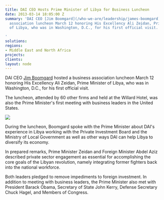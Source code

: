 ```yaml
---
title: DAI CEO Hosts Prime Minister of Libya for Business Luncheon
date: 2013-03-14 18:05:00 Z
summary: 'DAI CEO [Jim Boomgard](/who-we-are/leadership/james-boomgard) hosted a business
  association luncheon March 12 honoring His Excellency Ali Zeidan, Prime Minister
  of Libya, who was in Washington, D.C., for his first official visit.

'
solutions: 
regions:
- Middle East and North Africa
projects: 
clients: 
layout: node
---
```


DAI CEO [Jim Boomgard][1] hosted a business association luncheon March 12 honoring His Excellency Ali Zeidan, Prime Minister of Libya, who was in Washington, D.C., for his first official visit.

The luncheon, attended by 60 other firms and held at the Willard Hotel, was also the Prime Minister's first meeting with business leaders in the United States.

![][2]

During the luncheon, Boomgard spoke with the Prime Minister about DAI's experience in Libya working with the Private Investment Board and the Ministry of Local Government as well as other ways DAI can help Libya to diversify its economy.

In prepared remarks, Prime Minister Zeidan and Foreign Minister Abdel Aziz described private sector engagement as essential for accomplishing the core goals of the Libyan revolution, namely integrating former fighters back into the national workforce.

Both leaders pledged to remove impediments to foreign investment. In addition to meeting with business leaders, the Prime Minister also met with President Barack Obama, Secretary of State John Kerry, Defense Secretary Chuck Hagel, and Members of Congress.

[1]: /who-we-are/leadership/james-boomgard
[2]: /assets/images/news/libyaInside.jpg
